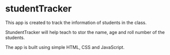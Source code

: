 # studentTracker

This app is created to track the information of students in the class.

StundentTracker will help teach to stor the name, age and roll number of the students.

The app is built using simple HTML, CSS and JavaScript.
